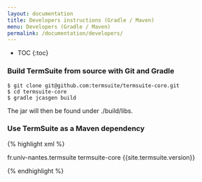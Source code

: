 ```yaml
---
layout: documentation
title: Developers instructions (Gradle / Maven)
menu: Developers (Gradle / Maven)
permalink: /documentation/developers/
---
```


* TOC
{:toc}


### Build TermSuite from source with Git and Gradle

~~~
$ git clone git@github.com:termsuite/termsuite-core.git
$ cd termsuite-core
$ gradle jcasgen build
~~~

The jar will then be found under ./build/libs.

### Use TermSuite as a Maven dependency

{% highlight xml %}

<dependency>
  <groupId>fr.univ-nantes.termsuite</groupId>
  <artifactId>termsuite-core</artifactId>
  <version>{{site.termsuite.version}}</version>
</dependency>

{% endhighlight %}

